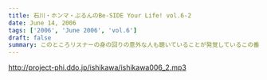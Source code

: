 ```yaml
---
title: 石川・ホンマ・ぶるんのBe-SIDE Your Life! vol.6-2
date: June 14, 2006
tags: ['2006', 'June 2006', 'vol.6']
draft: false
summary: このところリスナーの身の回りの意外な人も聴いていることが発覚しているこの番組！実は、どうやら石川の○○も聴いている…っぽいため、石川がやたら下ネタを警戒!!アゲアゲＴシャツプロジェクトも絶好調!!デザインの締め切りは６月末まで！
---
```


http://project-phi.ddo.jp/ishikawa/ishikawa006_2.mp3

